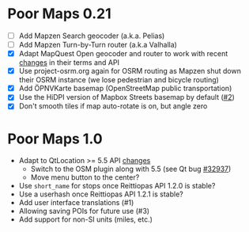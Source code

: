 Poor Maps 0.21
==============

* [ ] Add Mapzen Search geocoder (a.k.a. Pelias)
* [ ] Add Mapzen Turn-by-Turn router (a.k.a Valhalla)
* [X] Adapt MapQuest Open geocoder and router to work with
      recent [changes][0.21a] in their terms and API
* [X] Use project-osrm.org again for OSRM routing as Mapzen shut down
      their OSRM instance (we lose pedestrian and bicycle routing)
* [X] Add ÖPNVKarte basemap (OpenStreetMap public transportation)
* [X] Use the HiDPI version of Mapbox Streets basemap by default ([#2][])
* [X] Don't smooth tiles if map auto-rotate is on, but angle zero

[0.21a]: http://devblog.mapquest.com/2015/08/17/mapquest-free-open-license-updates-and-changes/
[#2]: https://github.com/otsaloma/poor-maps/issues/2

Poor Maps 1.0
=============

* Adapt to QtLocation >= 5.5 API
  [changes](http://doc.qt.io/qt-5/qtlocation-changes.html)
    - Switch to the OSM plugin along with 5.5
      (see Qt bug [#32937](http://bugreports.qt.io/browse/QTBUG-32937))
    - Move menu button to the center?
* Use `short_name` for stops once Reittiopas API 1.2.0 is stable?
* Use a userhash once Reittiopas API 1.2.1 is stable?
* Add user interface translations (#1)
* Allowing saving POIs for future use (#3)
* Add support for non-SI units (miles, etc.)
